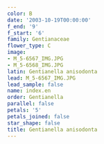 ```yaml
---
color: B
date: '2003-10-19T00:00:00'
f_end: '9'
f_start: '6'
family: Gentianaceae
flower_type: C
image:
- M_5-6567_IMG.JPG
- M_5-6568_IMG.JPG
latin: Gentianella anisodonta
lead: M_5-6567_IMG.JPG
lead_sample: false
name: index.en
order: Gentianella
parallel: false
petals: '5'
petals_joined: false
star_shape: false
title: Gentianella anisodonta
---
```

